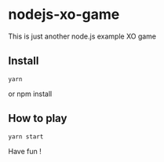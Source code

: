 # nodejs-xo-game
This is just another node.js example XO game

Install
--
    yarn 
or
    npm install

How to play
--
    yarn start 

Have fun !
